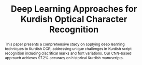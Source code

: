---
title: "Deep Learning Approaches for Kurdish Optical Character Recognition"
authors: ["ahmad-kurdish", "sara-ahmed", "fatima-hassan"]
abstract: "This paper presents a comprehensive study on applying deep learning techniques to Kurdish OCR, addressing unique challenges in Kurdish script recognition including diacritical marks and font variations. Our CNN-based approach achieves 97.2% accuracy on historical Kurdish manuscripts."
doiUrl: "https://doi.org/10.1000/ocr-kurdish-2023"
datasetIds: ["dataset-1", "dataset-2"]
citation: "Mahmood, A., Ali, S., & Hassan, R. (2023). Deep Learning Approaches for Kurdish Optical Character Recognition. Journal of Kurdish Language Technology, 15(3), 45-62."
publishedDate: "2023-03-15"
journal: "Journal of Kurdish Language Technology"
volume: "15"
issue: "3"
pages: "45-62"
doi: "10.1000/ocr-kurdish-2023"
keywords: ["OCR", "Deep Learning", "Kurdish", "CNN", "Historical Manuscripts"]
projectId: "ocr"
organizationIds: [1, 2]
draft: false
--- 